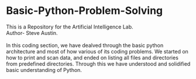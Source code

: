 # Basic-Python-Problem-Solving

This is a Repository for the Artificial Intelligence Lab.
<br>
Author- Steve Austin.
<br>
<br>
In this coding section, we have dealved through the basic python architecture and most of how various of its coding problems. We started on how to print and scan data, and ended on listing all files and directories from predefined directories. Through this we have understood and solidified basic understanding of Python.
<br>
